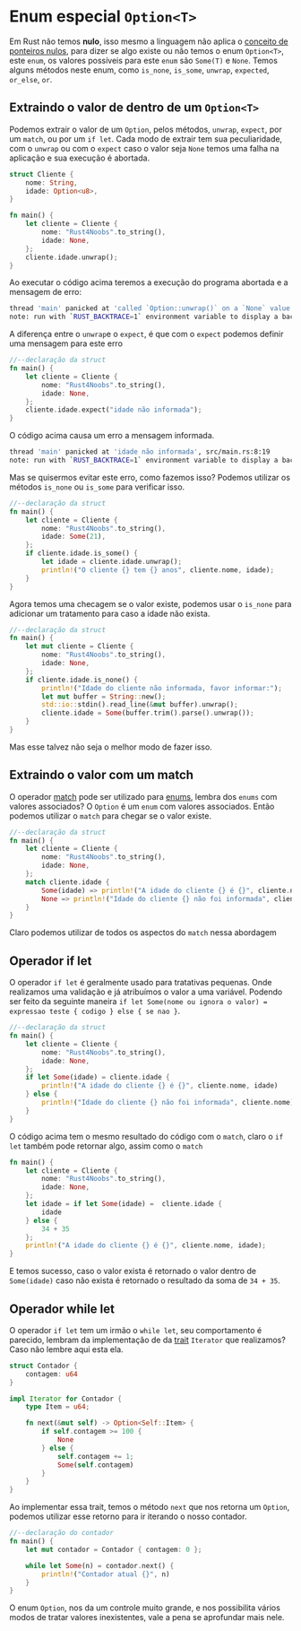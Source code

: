 # Enum especial `Option<T>`

Em Rust não temos <strong>nulo</strong>, isso mesmo a linguagem não aplica o [conceito de ponteiros nulos](https://en.wikipedia.org/wiki/Null_pointer), para dizer se algo existe ou não temos o enum `Option<T>`, este `enum`, os valores possíveis para este `enum` são `Some(T)` e `None`. Temos alguns métodos neste enum, como `is_none`, `is_some`, `unwrap`, `expected`, `or_else`, `or`.

## Extraindo o valor de dentro de um `Option<T>`

Podemos extrair o valor de um `Option`, pelos métodos, `unwrap`, `expect`, por um `match`, ou por um `if let`. Cada modo de extrair tem sua peculiaridade, com o `unwrap` ou com o `expect` caso o valor seja `None` temos uma falha na aplicação e sua execução é abortada.

```rust
struct Cliente {
    nome: String,
    idade: Option<u8>,
}

fn main() {
    let cliente = Cliente {
        nome: "Rust4Noobs".to_string(),
        idade: None,
    };
    cliente.idade.unwrap();
}
```

Ao executar o código acima teremos a execução do programa abortada e a mensagem de erro:

```bash
thread 'main' panicked at 'called `Option::unwrap()` on a `None` value', src/main.rs:9:19
note: run with `RUST_BACKTRACE=1` environment variable to display a backtrace
```

A diferença entre o `unwrap`e o `expect`, é que com o `expect` podemos definir uma mensagem para este erro

```rust
//--declaração da struct
fn main() {
    let cliente = Cliente {
        nome: "Rust4Noobs".to_string(),
        idade: None,
    };
    cliente.idade.expect("idade não informada");
}
```

O código acima causa um erro a mensagem informada.

```bash
thread 'main' panicked at 'idade não informada', src/main.rs:8:19
note: run with `RUST_BACKTRACE=1` environment variable to display a backtrace
```

Mas se quisermos evitar este erro, como fazemos isso? Podemos utilizar os métodos `is_none` ou `is_some` para verificar isso.

```rust
//--declaração da struct
fn main() {
    let cliente = Cliente {
        nome: "Rust4Noobs".to_string(),
        idade: Some(21),
    };
    if cliente.idade.is_some() {
        let idade = cliente.idade.unwrap();
        println!("O cliente {} tem {} anos", cliente.nome, idade);
    } 
}
```

Agora temos uma checagem se o valor existe, podemos usar o `is_none` para adicionar um tratamento para caso a idade não exista.

```rust
//--declaração da struct
fn main() {
    let mut cliente = Cliente {
        nome: "Rust4Noobs".to_string(),
        idade: None,
    };
    if cliente.idade.is_none() {
        println!("Idade do cliente não informada, favor informar:");
        let mut buffer = String::new();
        std::io::stdin().read_line(&mut buffer).unwrap();
        cliente.idade = Some(buffer.trim().parse().unwrap());
    }
}
```

Mas esse talvez não seja o melhor modo de fazer isso.

## Extraindo o valor com um match

O operador [match](./03-match.md) pode ser utilizado para [enums](./02-enums.md), lembra dos `enums` com valores associados? O `Option` é um `enum` com valores associados. Então podemos utilizar o `match` para chegar se o valor existe.

```rust
//--declaração da struct
fn main() {
    let cliente = Cliente {
        nome: "Rust4Noobs".to_string(),
        idade: None,
    };
    match cliente.idade {
        Some(idade) => println!("A idade do cliente {} é {}", cliente.nome, idade),
        None => println!("Idade do cliente {} não foi informada", cliente.nome)
    }
}
```

Claro podemos utilizar de todos os aspectos do `match` nessa abordagem

## Operador if let

O operador `if let` é geralmente usado para tratativas pequenas. Onde realizamos uma validação e já atribuímos o valor a uma variável. Podendo ser feito da seguinte maneira `if let Some(nome ou ignora o valor) = expressao teste { codigo } else { se nao }`.

```rust
//--declaração da struct
fn main() {
    let cliente = Cliente {
        nome: "Rust4Noobs".to_string(),
        idade: None,
    };
    if let Some(idade) = cliente.idade {
        println!("A idade do cliente {} é {}", cliente.nome, idade)
    } else {
        println!("Idade do cliente {} não foi informada", cliente.nome)
    }
}
```

O código acima tem o mesmo resultado do código com o `match`, claro o `if let` também pode retornar algo, assim como o `match`

```rust
fn main() {
    let cliente = Cliente {
        nome: "Rust4Noobs".to_string(),
        idade: None,
    };
    let idade = if let Some(idade) =  cliente.idade {
        idade
    } else {
        34 + 35
    };
    println!("A idade do cliente {} é {}", cliente.nome, idade);
}
```

E temos sucesso, caso o valor exista é retornado o valor dentro de `Some(idade)` caso não exista é retornado o resultado da soma de `34 + 35`.

## Operador while let

O operador `if let` tem um irmão o `while let`, seu comportamento é parecido, lembram da implementação de da [trait](./06-traits.md) `Iterator` que realizamos? Caso não lembre aqui esta ela.

```rust
struct Contador {
    contagem: u64
}

impl Iterator for Contador {
    type Item = u64;

    fn next(&mut self) -> Option<Self::Item> {
        if self.contagem >= 100 {
            None
        } else {
            self.contagem += 1;
            Some(self.contagem)
        }
    }
}
```

Ao implementar essa trait, temos o método `next` que nos retorna um `Option`, podemos utilizar esse retorno para ir iterando o nosso contador.

```rust
//--declaração do contador
fn main() {
    let mut contador = Contador { contagem: 0 };

    while let Some(n) = contador.next() {
        println!("Contador atual {}", n)
    }
}
```

O enum `Option`, nos da um controle muito grande, e nos possibilita vários modos de tratar valores inexistentes, vale a pena se aprofundar mais nele.